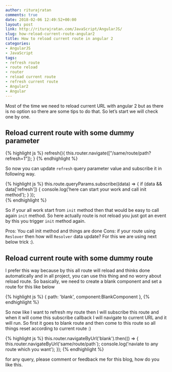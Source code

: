 ```yaml
---
author: riturajratan
comments: true
date: 2018-02-06 12:49:52+00:00
layout: post
link: http://riturajratan.com/JavaScript/AngularJS/
slug: how-reload-current-route-angular2
title: How to reload current route in angular 2
categories:
- AngularJS
- JavaScript
tags:
- refresh route
- route reload	
- router
- reload current route
- refresh current route
- Angular2
- Angular
---
```


Most of the time we need to reload current URL with angular 2 but as there is no option so there are some tips to do that. So let’s start we will check one by one.

## Reload current route with some dummy parameter

{% highlight js %}
refresh(){
  this.router.navigate(["/same/route/path?refresh=1"]);
}
{% endhighlight %}
    
So now you can update `refresh` query parameter value and subscribe it in following way.

{% highlight js %}
this.route.queryParams.subscribe((data) => {
      if (data && data['refresh']) {
          console.log('here can start your work and call init method');
      }
    });   
{% endhighlight %}  

So if your all work start from `init` method then that would be easy to call again  `init` method. So here actually route is not reload you just got an event by this you trigger `init` method again.

Pros: You call init method and things are done
Cons: if your route using `Reslover` then how will `Resolver` data update? For this we are using next below trick :).

    
## Reload current route with some dummy route

I prefer this way because by this all route will reload and thinks done automatically and in all project, you can use this thing and no worry about reload route. So basically, we need to create a blank component and set a route for this like below

{% highlight js %}
    {
        path: 'blank',
        component:BlankComponent
    },
{% endhighlight %}

So now like I want to refresh my route then I will subscribe this route and when it will come this subscribe callback I will navigate to current URL and it will run. So first it goes to blank route and then come to this route so all things reset according to current route :)

{% highlight js %}
   this.router.navigateByUrl('blank').then(() => {
          this.router.navigateByUrl('same/route/path`);
          console.log('naviate to any route which you want');
    });
{% endhighlight %}

for any query, please comment or feedback me for this blog, how do you like this.



